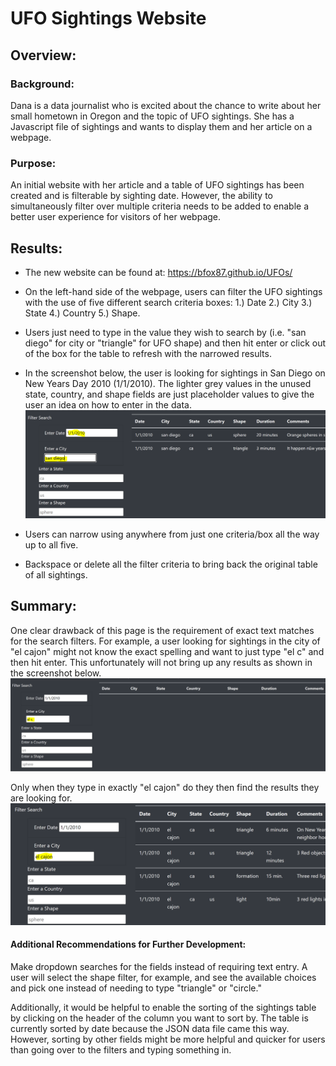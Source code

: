# UFO Sightings Website

## Overview:
### Background:
Dana is a data journalist who is excited about the chance to write about her small hometown in Oregon and the topic of UFO sightings. She has a Javascript file of sightings and wants to display them and her article on a webpage.

### Purpose:
An initial website with her article and a table of UFO sightings has been created and is filterable by sighting date. However, the ability to simultaneously filter over multiple criteria needs to be added to enable a better user experience for visitors of her webpage.

## Results:
- The new website can be found at: https://bfox87.github.io/UFOs/
- On the left-hand side of the webpage, users can filter the UFO sightings with the use of five different search criteria boxes: 1.) Date 2.) City 3.) State 4.) Country 5.) Shape.
- Users just need to type in the value they wish to search by (i.e. "san diego" for city or "triangle" for UFO shape) and then hit enter or click out of the box for the table to refresh with the narrowed results.

- In the screenshot below, the user is looking for sightings in San Diego on New Years Day 2010 (1/1/2010). The lighter grey values in the unused state, country, and shape fields are just placeholder values to give the user an idea on how to enter in the data.
![Website_Filters](https://github.com/bfox87/UFOs/blob/main/Screenshots/Website_Filters.PNG)

- Users can narrow using anywhere from just one criteria/box all the way up to all five.
- Backspace or delete all the filter criteria to bring back the original table of all sightings.

## Summary:
One clear drawback of this page is the requirement of exact text matches for the search filters. For example, a user looking for sightings in the city of "el cajon" might not know the exact spelling and want to just type "el c" and then hit enter. This unfortunately will not bring up any results as shown in the screenshot below.
![el_c](https://github.com/bfox87/UFOs/blob/main/Screenshots/el_c.PNG)

Only when they type in exactly "el cajon" do they then find the results they are looking for.
![el_cajon](https://github.com/bfox87/UFOs/blob/main/Screenshots/el_cajon.PNG)

#### Additional Recommendations for Further Development:
Make dropdown searches for the fields instead of requiring text entry. A user will select the shape filter, for example, and see the available choices and pick one instead of needing to type "triangle" or "circle."  

Additionally, it would be helpful to enable the sorting of the sightings table by clicking on the header of the column you want to sort by. The table is currently sorted by date because the JSON data file came this way. However, sorting by other fields might be more helpful and quicker for users than going over to the filters and typing something in.